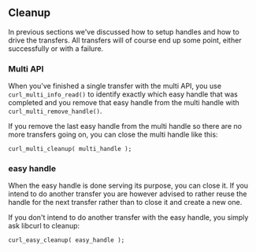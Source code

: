 ## Cleanup

In previous sections we've discussed how to setup handles and how to drive the
transfers. All transfers will of course end up some point, either successfully
or with a failure.

### Multi API

When you've finished a single transfer with the multi API, you use
`curl_multi_info_read()` to identify exactly which easy handle that was
completed and you remove that easy handle from the multi handle with
`curl_multi_remove_handle()`.

If you remove the last easy handle from the multi handle so there are no more
transfers going on, you can close the multi handle like this:

    curl_multi_cleanup( multi_handle );

### easy handle

When the easy handle is done serving its purpose, you can close it. If you
intend to do another transfer you are however advised to rather reuse the
handle for the next transfer rather than to close it and create a new one.

If you don't intend to do another transfer with the easy handle, you simply
ask libcurl to cleanup:

    curl_easy_cleanup( easy_handle );
